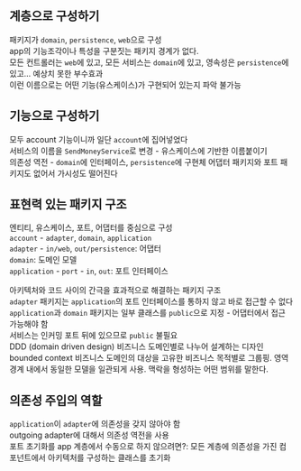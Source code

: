 ## 계층으로 구성하기
패키지가 ```domain```, ```persistence```, ```web```으로 구성   
app의 기능조각이나 특성을 구분짓는 패키지 경계가 없다.   
모든 컨트롤러는 ```web```에 있고, 모든 서비스는 ```domain```에 있고, 영속성은 ```persistence```에 있고... 예상치 못한 부수효과   
이런 이름으로는 어떤 기능(유스케이스)가 구현되어 있는지 파악 불가능   

## 기능으로 구성하기
모두 account 기능이니까 일단 ```account```에 집어넣었다   
서비스의 이름을 ```SendMoneyService```로 변경 - 유스케이스에 기반한 이름붙이기   
의존성 역전 - ```domain```에 인터페이스, ```persistence```에 구현체
어댑터 패키지와 포트 패키지도 없어서 가시성도 떨어진다   

## 표현력 있는 패키지 구조
엔티티, 유스케이스, 포트, 어댑터를 중심으로 구성   
```account``` - ```adapter```, ```domain```, ```application```   
```adapter``` - ```in/web```, ```out/persistence```: 어댑터   
```domain```: 도메인 모델   
```application``` - ```port``` - ```in```, ```out```: 포트 인터페이스   

아키텍처와 코드 사이의 간극을 효과적으로 해결하는 패키지 구조   
```adapter``` 패키지는 ```application```의 포트 인터페이스를 통하지 않고 바로 접근할 수 없다   
```application```과 ```domain``` 패키지는 일부 클래스를 ```public```으로 지정 - 어댑터에서 접근 가능해야 함   
서비스는 인커밍 포트 뒤에 있으므로 ```public``` 불필요   
DDD (domain driven design) 비즈니스 도메인별로 나누어 설계하는 디자인   
bounded context 비즈니스 도메인의 대상을 고유한 비즈니스 목적별로 그룹핑. 영역 경계 내에서 동일한 모델을 일관되게 사용. 맥락을 형성하는 어떤 범위를 말한다.

## 의존성 주입의 역할
```application```이 ```adapter```에 의존성을 갖지 않아야 함   
outgoing adapter에 대해서 의존성 역전을 사용   
포트 초기화를 app 계층에서 수동으로 하지 않으려면?: 모든 계층에 의존성을 가진 컴포넌트에서 아키텍처를 구성하는 클래스를 초기화

